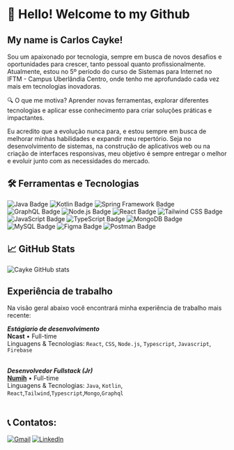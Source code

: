 # 👋 Hello! Welcome to my Github
## My name is Carlos Cayke!

Sou um apaixonado por tecnologia, sempre em busca de novos desafios e oportunidades para crescer, tanto pessoal quanto profissionalmente. Atualmente, estou no 5º período do curso de Sistemas para Internet no IFTM - Campus Uberlândia Centro, onde tenho me aprofundado cada vez mais em tecnologias inovadoras.

🔍 O que me motiva? Aprender novas ferramentas, explorar diferentes tecnologias e aplicar esse conhecimento para criar soluções práticas e impactantes.

Eu acredito que a evolução nunca para, e estou sempre em busca de melhorar minhas habilidades e expandir meu repertório. Seja no desenvolvimento de sistemas, na construção de aplicativos web ou na criação de interfaces responsivas, meu objetivo é sempre entregar o melhor e evoluir junto com as necessidades do mercado.

## 🛠 Ferramentas e Tecnologias
<div>
    <img src="https://img.shields.io/badge/Java-007396?style=for-the-badge&logo=java&logoColor=white" alt="Java Badge">
    <img src="https://img.shields.io/badge/Kotlin-7F52FF?style=for-the-badge&logo=kotlin&logoColor=white" alt="Kotlin Badge">
    <img src="https://img.shields.io/badge/Spring_Framework-6DB33F?style=for-the-badge&logo=spring&logoColor=white" alt="Spring Framework Badge">
    <img src="https://img.shields.io/badge/GraphQL-E10098?style=for-the-badge&logo=graphql&logoColor=white" alt="GraphQL Badge">
    <img src="https://img.shields.io/badge/Node.js-339933?style=for-the-badge&logo=node.js&logoColor=white" alt="Node.js Badge">
    <img src="https://img.shields.io/badge/React-61DAFB?style=for-the-badge&logo=react&logoColor=black" alt="React Badge">
    <img src="https://img.shields.io/badge/Tailwind_CSS-06B6D4?style=for-the-badge&logo=tailwind-css&logoColor=white" alt="Tailwind CSS Badge">
    <img src="https://img.shields.io/badge/JavaScript-F7DF1E?style=for-the-badge&logo=javascript&logoColor=black" alt="JavaScript Badge">
    <img src="https://img.shields.io/badge/TypeScript-3178C6?style=for-the-badge&logo=typescript&logoColor=white" alt="TypeScript Badge">
    <img src="https://img.shields.io/badge/MongoDB-47A248?style=for-the-badge&logo=mongodb&logoColor=white" alt="MongoDB Badge">
    <img src="https://img.shields.io/badge/MySQL-4479A1?style=for-the-badge&logo=mysql&logoColor=white" alt="MySQL Badge">
    <img src="https://img.shields.io/badge/Figma-F24E1E?style=for-the-badge&logo=figma&logoColor=white" alt="Figma Badge">
    <img src="https://img.shields.io/badge/Postman-FF6C37?style=for-the-badge&logo=postman&logoColor=white" alt="Postman Badge">
</div>

## 📈 GitHub Stats

![Cayke GitHub stats](https://github-readme-stats.vercel.app/api?username=caykenakazone&show_icons=true&theme=merko)


## Experiência de trabalho

Na visão geral abaixo você encontrará minha experiência de trabalho mais recente:



***Estágiario de desenvolvimento*** \
**Ncast** • Full-time \
Linguagens & Tecnologias: `React`, `CSS`, `Node.js`, `Typescript`, `Javascript`, `Firebase`\
<br/>

***Desenvolvedor Fullstack (Jr)*** \
[**Numih**](https://www.linkedin.com/company/numih/?originalSubdomain=br) • Full-time \
Linguagens & Tecnologias: `Java`, `Kotlin`, `React`,`Tailwind`,`Typescript`,`Mongo`,`Graphql`\
<br/>

## 📞 Contatos:

<div>
    <a href="mailto:carloscaykebn@gmail.com"><img src="https://img.shields.io/badge/Gmail-D14836?style=for-the-badge&logo=gmail&logoColor=white" target="_blank" alt="Gmail"></a>
    <a href="https://www.linkedin.com/in/carloscaykebn/" target="_blank"><img src="https://img.shields.io/badge/-LinkedIn-%230077B5?style=for-the-badge&logo=linkedin&logoColor=white" alt="LinkedIn"></a>   
</div>

